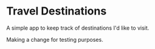 # Travel Destinations

A simple app to keep track of destinations I'd like to visit.

Making a change for testing purposes.

